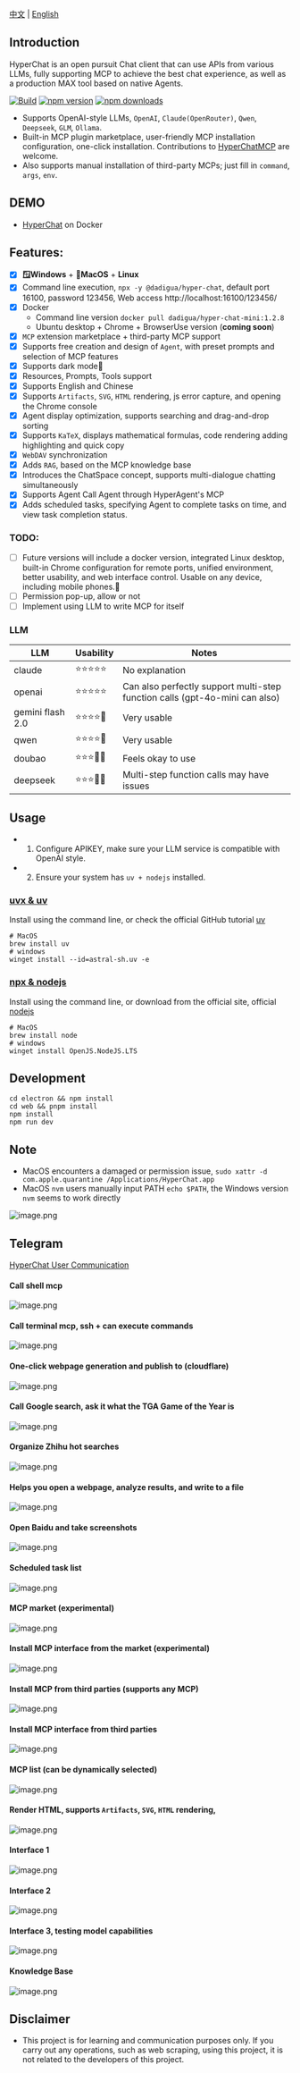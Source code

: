 [中文](README.zh.md) | [English](README.md)


## Introduction

HyperChat is an open pursuit Chat client that can use APIs from various LLMs, fully supporting MCP to achieve the best chat experience, as well as a production MAX tool based on native Agents.

[![Build](https://github.com/BigSweetPotatoStudio/HyperChat/actions/workflows/build.yml/badge.svg)](https://github.com/BigSweetPotatoStudio/HyperChat/actions/workflows/build.yml)
[![npm version](https://img.shields.io/npm/v/@dadigua/hyper-chat)](https://www.npmjs.com/package/@dadigua/hyper-chat)
[![npm downloads](https://img.shields.io/npm/dm/@dadigua/hyper-chat)](https://npm-stat.com/charts.html?package=@dadigua/hyper-chat)

* Supports OpenAI-style LLMs, `OpenAI`, `Claude(OpenRouter)`, `Qwen`, `Deepseek`, `GLM`, `Ollama`.
* Built-in MCP plugin marketplace, user-friendly MCP installation configuration, one-click installation. Contributions to [HyperChatMCP](https://github.com/BigSweetPotatoStudio/HyperChatMCP) are welcome.
* Also supports manual installation of third-party MCPs; just fill in `command`, `args`, `env`.

## DEMO

* [HyperChat](https://hyperchat.dadigua.men/123456/) on Docker

## Features:

- [x] **🪟Windows** + **🍏MacOS** + **Linux**
- [x] Command line execution, `npx -y @dadigua/hyper-chat`, default port 16100, password 123456, Web access http://localhost:16100/123456/
- [x] Docker 
    * Command line version `docker pull dadigua/hyper-chat-mini:1.2.8`
    * Ubuntu desktop + Chrome + BrowserUse version (**coming soon**)
- [x] `MCP` extension marketplace + third-party MCP support
- [x] Supports free creation and design of `Agent`, with preset prompts and selection of MCP features
- [x] Supports dark mode🌙
- [x] Resources, Prompts, Tools support
- [x] Supports English and Chinese
- [x] Supports `Artifacts`, `SVG`, `HTML` rendering, js error capture, and opening the Chrome console
- [x] Agent display optimization, supports searching and drag-and-drop sorting
- [x] Supports `KaTeX`, displays mathematical formulas, code rendering adding highlighting and quick copy
- [x] `WebDAV` synchronization
- [x] Adds `RAG`, based on the MCP knowledge base
- [x] Introduces the ChatSpace concept, supports multi-dialogue chatting simultaneously
- [x] Supports Agent Call Agent through HyperAgent's MCP
- [x] Adds scheduled tasks, specifying Agent to complete tasks on time, and view task completion status.

### TODO:

- [ ] Future versions will include a docker version, integrated Linux desktop, built-in Chrome configuration for remote ports, unified environment, better usability, and web interface control. Usable on any device, including mobile phones.🤣
- [ ] Permission pop-up, allow or not
- [ ] Implement using LLM to write MCP for itself

### LLM

| LLM                | Usability    | Notes                         |
| ------------------ | ------------ | ----------------------------- |
| claude             | ⭐⭐⭐⭐⭐       | No explanation                |
| openai             | ⭐⭐⭐⭐⭐       | Can also perfectly support multi-step function calls (gpt-4o-mini can also) |
| gemini flash 2.0   | ⭐⭐⭐⭐🌙      | Very usable                   |
| qwen               | ⭐⭐⭐⭐🌙      | Very usable                   |
| doubao             | ⭐⭐⭐🌙🌙      | Feels okay to use             |
| deepseek           | ⭐⭐⭐🌙🌙      | Multi-step function calls may have issues |

## Usage

* 1. Configure APIKEY, make sure your LLM service is compatible with OpenAI style.
* 2. Ensure your system has `uv + nodejs` installed.

### [uvx & uv](https://github.com/astral-sh/uv)

Install using the command line, or check the official GitHub tutorial [uv](https://github.com/astral-sh/uv)

```
# MacOS
brew install uv
# windows
winget install --id=astral-sh.uv -e
```
### [npx & nodejs](https://nodejs.org/en)

Install using the command line, or download from the official site, official [nodejs](https://nodejs.org/en)
```
# MacOS
brew install node
# windows
winget install OpenJS.NodeJS.LTS
```

## Development

```
cd electron && npm install
cd web && pnpm install
npm install
npm run dev
```

## Note

* MacOS encounters a damaged or permission issue, `sudo xattr -d com.apple.quarantine /Applications/HyperChat.app`
* MacOS `nvm` users manually input PATH `echo $PATH`, the Windows version `nvm` seems to work directly

![image.png](./images/image47.png)

## Telegram

[HyperChat User Communication](https://t.me/dadigua001)

#### Call shell mcp
![image.png](./images/image55.png)

#### Call terminal mcp, ssh + can execute commands
![image.png](./images/image62.png)

#### One-click webpage generation and publish to (cloudflare)
![image.png](./images/image60.png)

#### Call Google search, ask it what the TGA Game of the Year is
![image.png](./images/image22.png)

#### Organize Zhihu hot searches
![image.png](./images/image36.png)

#### Helps you open a webpage, analyze results, and write to a file
![image.png](./images/image13.png)

#### Open Baidu and take screenshots
![image.png](./images/image61.png)

#### Scheduled task list
![image.png](./images/image52.png)

#### MCP market (experimental)
![image.png](./images/image43.png)

#### Install MCP interface from the market (experimental)
![image.png](./images/image45.png)

#### Install MCP from third parties (supports any MCP)
![image.png](./images/image44.png)

#### Install MCP interface from third parties
![image.png](./images/image46.png)

#### MCP list (can be dynamically selected)
![image.png](./images/image21.png)

#### Render HTML, supports `Artifacts`, `SVG`, `HTML` rendering,
![image.png](./images/image33.png)

#### Interface 1
![image.png](./images/image51.png)

#### Interface 2
![image.png](./images/image34.png)

#### Interface 3, testing model capabilities
![image.png](./images/image48.png)

#### Knowledge Base
![image.png](./images/image50.png)

## Disclaimer

* This project is for learning and communication purposes only. If you carry out any operations, such as web scraping, using this project, it is not related to the developers of this project.